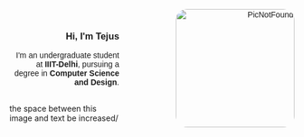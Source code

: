 <div style="text-align: right; font-family: Arial, sans-serif;">

  <img src="http://upload.wikimedia.org/wikipedia/commons/0/06/Green_character_pixel_art.png" 
       alt="PicNotFound" 
       width="210" 
       align="right" 
       style="margin-left: 100px; border-radius: 20px;" />
<br/>
  <h3>Hi, I'm Tejus</h3>
  <p>
    I'm an undergraduate student at <strong>IIIT-Delhi</strong>, pursuing a degree in <strong>Computer Science and Design</strong>.
  </p>
  <br />

</div> the space between this image and text be increased/
